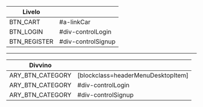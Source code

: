|             Livelo           || 
|---	|---	                |
|BTN_CART|#a-linkCar            |  
|BTN_LOGIN|#div-controlLogin    |   	
|BTN_REGISTER|#div-controlSignup|  

__________________________________________________

|             Divvino           || 
|---	|---	                |
|ARY_BTN_CATEGORY|[blockclass=headerMenuDesktopItem]|  
|ARY_BTN_CATEGORY|#div-controlLogin    |   	
|ARY_BTN_CATEGORY|#div-controlSignup| 